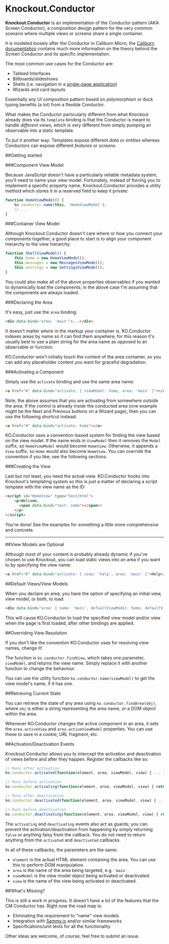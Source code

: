 Knockout.Conductor
==================

**Knockout.Conductor** is an implementation of the Conductor pattern (AKA Screen Conductor), a composition design pattern for the very common scenario where multiple views or screens share a single container.

It is modeled loosely after the Conductor in Caliburn Micro; the [Caliburn documentation](http://caliburnmicro.codeplex.com/wikipage?title=Screens,%20Conductors%20and%20Composition) contains much more information on the theory behind the Screen Conductor and its specific implementation.

The most common use cases for the Conductor are:

* Tabbed Interfaces
* Billboards/slideshows
* Shells (i.e. navigation in a [single-page application](http://en.wikipedia.org/wiki/Single-page_application))
* Wizards and card layouts

Essentially any UI composition pattern based on polymorphism or duck typing benefits (a lot) from a flexible Conductor.

What makes the Conductor particularly different from what Knockout already does via its `template` binding is that the Conductor is meant to handle *different views*, which is very different from simply pumping an observable into a static template.

To put it another way: Templates expose different *data* or *entities* whereas Conductors can expose different *features* or *screens*.

##Getting started

###Component View Model

Because JavaScript doesn't have a particularly reliable metadata system, you'll need to name your view model. Fortunately, instead of forcing you to implement a specific property name, Knockout.Conductor provides a utility method which stores it in a reserved field to keep it private:

```javascript
function HomeViewModel() {
    ko.conductor.name(this, 'HomeViewModel');
    // ...
}
```

###Container View Model

Although Knockout.Conductor doesn't care where or how you connect your components together, a good place to start is to align your component hierarchy to the view hierarchy:

```javascript
function ShellViewModel() {
	this.home = new HomeViewModel();
	this.messages = new MessagesViewModel();
	this.settings = new SettingsViewModel();
}
```

You could also make all of the above properties observables if you wanted to dynamically load the components; in the above case I'm assuming that the components are always loaded.

###Declaring the Area

It's easy, just use the `area` binding:

```html
<div data-bind="area: 'main'">...</div>
```

It doesn't matter *where* in the markup your container is. KO.Conductor indexes areas by name so it can find them anywhere; for this reason it's usually best to use a plain string for the area name as opposed to an observable or function.

KO.Conductor won't initially touch the content of the area container, so you can add any placeholder content you want for graceful degradation.

###Activating a Component

Simply use the `activate` binding and use the same area name:

```html
<a href="#" data-bind="activate: { viewModel: home, area: 'main' }"></a>
```

Note, the above assumes that you are activating from somewhere *outside* the area. If the control is already *inside* the conducted area (one example might be the Next and Previous buttons on a Wizard page), then you can use the following shortcut instead:

```html
<a href="#" data-bind="activate: home"></a>
```

KO.Conductor uses a convention-based system for finding the view based on the view model. If the name ends in `ViewModel` then it removes the `Model` suffix, so `HomeViewModel` would become `HomeView`. Otherwise, it appends a `View` suffix, so `Home` would also become `HomeView`. You can override the convention if you like; see the following sections.

###Creating the View

Last but not least, you need the actual view. KO.Conductor hooks into Knockout's templating system so this is just a matter of declaring a script template with the view name as the ID:

```html
<script id="HomeView" type="text/html">
    <p>Welcome,
      <span data-bind="text: name"></span>!
    </p>
</script>
```

You're done! See the examples for something a little more comprehensive and concrete.

---

##View Models are Optional

Although most of your content is probably already dynamic if you've chosen to use Knockout, you can load static views into an area if you want to by specifying the view name:

```html
<a href="#" data-bind="activate: { view: 'help', area: 'main' }">Help</a>
```

##Default Views/View Models

When you declare an area, you have the option of specifying an initial view, view model, or both, to load:

```html
<div data-bind="area: { name: 'main', defaultViewModel: home, defaultView: 'HomeView'">...</div>
```

This will cause KO.Conductor to load the specified view model and/or view when the page is first loaded, after other bindings are applied.

##Overriding View Resolution

If you don't like the convention KO.Conductor uses for resolving view names, change it!

The function is `ko.conductor.findView`, which takes one parameter, `viewModel`, and returns the view name. Simply replace it with another function to change the behaviour.

You can use the utility function `ko.conductor.name(viewModel)` to get the view model's name, if it has one.

##Retrieving Current State

You can retrieve the state of any area using `ko.conductor.findArea(obj)`, where `obj` is either a string representing the area name, or a DOM object within the area.

Whenever KO.Conductor changes the active component in an area, it sets the `area.activeView` and `area.activeViewModel` properties. You can use these to save in a cookie, URL fragment, etc.

##Activation/Deactivation Events

Knockout.Conductor allows you to intercept the activation and deactivation of views before and after they happen. Register the callbacks like so:

```javascript
// Runs after activation
ko.conductor.activated(function(element, area, viewModel, view) { ... });

// Runs before activation
ko.conductor.activating(function(element, area, viewModel, view) { return true; });

// Runs after deactivation
ko.conductor.deactivated(function(element, area, viewModel, view) { ... });

// Runs before deactivation
ko.conductor.deactivating(function(element, area, viewModel, view) { return true; });
```

The `activating` and `deactivating` events also act as guards; you can prevent the activation/deactivation from happening by simply returning `false` or anything falsy from the callback. You do not need to return anything from the `activated` and `deactivated` callbacks.

In all of these callbacks, the parameters are the same:

* `element` is the actual HTML element containing the area. You can use this to perform DOM manipulation.
* `area` is the name of the area being targeted, e.g. `'main'`.
* `viewModel` is the view model object being activated or deactivated.
* `view` is the name of the view being activated or deactivated.

##What's Missing?

This is still a work in progress. It doesn't have a lot of the features that the CM Conductor has. Right now the road map is:

* Eliminating the requirement to "name" view models
* Integration with [Sammy.js](http://sammyjs.org/) and/or similar frameworks
* Specifications/unit tests for all the functionality

Other ideas are welcome, of course; feel free to submit an issue.